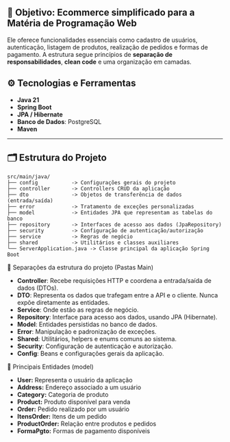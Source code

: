 📌 Objetivo:
Ecommerce simplificado para a Matéria de Programação Web
---
Ele oferece funcionalidades essenciais como cadastro de usuários, autenticação, listagem de produtos, realização de pedidos e formas de pagamento.
A estrutura segue princípios de **separação de responsabilidades**, **clean code** e uma organização em camadas.

## ⚙️ Tecnologias e Ferramentas
- **Java 21**
- **Spring Boot**
- **JPA / Hibernate**
- **Banco de Dados**: PostgreSQL
- **Maven**

---
## 🗂️ Estrutura do Projeto
```plaintext
src/main/java/
├── config           -> Configurações gerais do projeto
├── controller       -> Controllers CRUD da aplicação
├── dto              -> Objetos de transferência de dados (entrada/saída)
├── error            -> Tratamento de exceções personalizadas
├── model            -> Entidades JPA que representam as tabelas do banco
├── repository       -> Interfaces de acesso aos dados (JpaRepository)
├── security         -> Configuração de autenticação/autorização
├── service          -> Regras de negócio
├── shared           -> Utilitários e classes auxiliares
└── ServerApplication.java -> Classe principal da aplicação Spring Boot
```

📁 Separações da estrutura do projeto (Pastas Main)

- **Controller**: Recebe requisições HTTP e coordena a entrada/saída de dados (DTOs).
- **DTO**: Representa os dados que trafegam entre a API e o cliente. Nunca expõe diretamente as entidades.
- **Service**: Onde estão as regras de negócio.
- **Repository**: Interface para acesso aos dados, usando JPA (Hibernate).
- **Model**: Entidades persistidas no banco de dados.
- **Error**: Manipulação e padronização de exceções.
- **Shared**: Utilitários, helpers e enums comuns ao sistema.
- **Security**: Configuração de autenticação e autorização.
- **Config**: Beans e configurações gerais da aplicação.

🧱 Principais Entidades (model)

- **User:** Representa o usuário da aplicação
- **Address:** Endereço associado a um usuário
- **Category:** Categoria de produto
- **Product:** Produto disponível para venda
- **Order:** Pedido realizado por um usuário
- **ItensOrder:** Itens de um pedido
- **ProductOrder:** Relação entre produtos e pedidos
- **FormaPgto:** Formas de pagamento disponíveis
